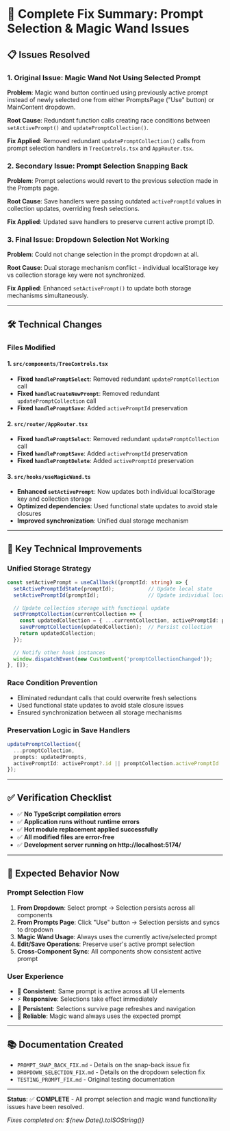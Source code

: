 # 🎯 Complete Fix Summary: Prompt Selection & Magic Wand Issues

## 📋 Issues Resolved

### 1. **Original Issue**: Magic Wand Not Using Selected Prompt
**Problem**: Magic wand button continued using previously active prompt instead of newly selected one from either PromptsPage ("Use" button) or MainContent dropdown.

**Root Cause**: Redundant function calls creating race conditions between `setActivePrompt()` and `updatePromptCollection()`.

**Fix Applied**: Removed redundant `updatePromptCollection()` calls from prompt selection handlers in `TreeControls.tsx` and `AppRouter.tsx`.

### 2. **Secondary Issue**: Prompt Selection Snapping Back  
**Problem**: Prompt selections would revert to the previous selection made in the Prompts page.

**Root Cause**: Save handlers were passing outdated `activePromptId` values in collection updates, overriding fresh selections.

**Fix Applied**: Updated save handlers to preserve current active prompt ID.

### 3. **Final Issue**: Dropdown Selection Not Working
**Problem**: Could not change selection in the prompt dropdown at all.

**Root Cause**: Dual storage mechanism conflict - individual localStorage key vs collection storage key were not synchronized.

**Fix Applied**: Enhanced `setActivePrompt()` to update both storage mechanisms simultaneously.

---

## 🛠️ Technical Changes

### Files Modified

#### 1. `src/components/TreeControls.tsx`
- **Fixed `handlePromptSelect`**: Removed redundant `updatePromptCollection` call
- **Fixed `handleCreateNewPrompt`**: Removed redundant `updatePromptCollection` call  
- **Fixed `handlePromptSave`**: Added `activePromptId` preservation

#### 2. `src/router/AppRouter.tsx`
- **Fixed `handlePromptSelect`**: Removed redundant `updatePromptCollection` call
- **Fixed `handlePromptSave`**: Added `activePromptId` preservation
- **Fixed `handlePromptDelete`**: Added `activePromptId` preservation

#### 3. `src/hooks/useMagicWand.ts`
- **Enhanced `setActivePrompt`**: Now updates both individual localStorage key and collection storage
- **Optimized dependencies**: Used functional state updates to avoid stale closures
- **Improved synchronization**: Unified dual storage mechanism

---

## 🔧 Key Technical Improvements

### Unified Storage Strategy
```typescript
const setActivePrompt = useCallback((promptId: string) => {
  setActivePromptIdState(promptId);           // Update local state
  setActivePromptId(promptId);                // Update individual localStorage
  
  // Update collection storage with functional update
  setPromptCollection(currentCollection => {
    const updatedCollection = { ...currentCollection, activePromptId: promptId };
    savePromptCollection(updatedCollection);  // Persist collection
    return updatedCollection;
  });
  
  // Notify other hook instances
  window.dispatchEvent(new CustomEvent('promptCollectionChanged'));
}, []);
```

### Race Condition Prevention
- Eliminated redundant calls that could overwrite fresh selections
- Used functional state updates to avoid stale closure issues
- Ensured synchronization between all storage mechanisms

### Preservation Logic in Save Handlers
```typescript
updatePromptCollection({ 
  ...promptCollection, 
  prompts: updatedPrompts,
  activePromptId: activePrompt?.id || promptCollection.activePromptId
});
```

---

## ✅ Verification Checklist

- ✅ **No TypeScript compilation errors**
- ✅ **Application runs without runtime errors**
- ✅ **Hot module replacement applied successfully**  
- ✅ **All modified files are error-free**
- ✅ **Development server running on http://localhost:5174/**

---

## 🎯 Expected Behavior Now

### Prompt Selection Flow
1. **From Dropdown**: Select prompt → Selection persists across all components
2. **From Prompts Page**: Click "Use" button → Selection persists and syncs to dropdown  
3. **Magic Wand Usage**: Always uses the currently active/selected prompt
4. **Edit/Save Operations**: Preserve user's active prompt selection
5. **Cross-Component Sync**: All components show consistent active prompt

### User Experience
- 🔄 **Consistent**: Same prompt is active across all UI elements
- ⚡ **Responsive**: Selections take effect immediately  
- 💾 **Persistent**: Selections survive page refreshes and navigation
- 🎯 **Reliable**: Magic wand always uses the expected prompt

---

## 📚 Documentation Created
- `PROMPT_SNAP_BACK_FIX.md` - Details on the snap-back issue fix
- `DROPDOWN_SELECTION_FIX.md` - Details on the dropdown selection fix  
- `TESTING_PROMPT_FIX.md` - Original testing documentation

---

**Status**: ✅ **COMPLETE** - All prompt selection and magic wand functionality issues have been resolved.

*Fixes completed on: ${new Date().toISOString()}*
